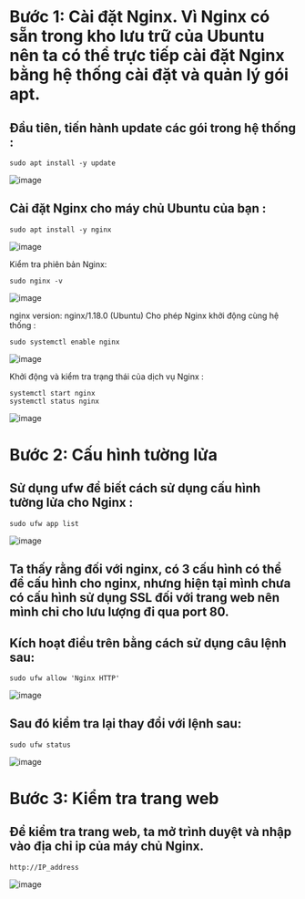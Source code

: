 # Bước 1: Cài đặt Nginx. Vì Nginx có sẵn trong kho lưu trữ của Ubuntu nên ta có thể trực tiếp cài đặt Nginx bằng hệ thống cài đặt và quản lý gói apt.
## Đầu tiên, tiến hành update các gói trong hệ thống :

`sudo apt install -y update`

![image](https://user-images.githubusercontent.com/110179869/191151628-18f418af-0503-4461-97e7-ba6e17beeaf9.png)

## Cài đặt Nginx cho máy chủ Ubuntu của bạn :

`sudo apt install -y nginx`

![image](https://user-images.githubusercontent.com/110179869/191151709-76096435-88f9-42f5-bfbe-84edbe87e13b.png)

Kiểm tra phiên bản Nginx:

`sudo nginx -v`

![image](https://user-images.githubusercontent.com/110179869/191151774-4dec190f-450b-442b-abf9-4493afc0d5c6.png)

nginx version: nginx/1.18.0 (Ubuntu)
Cho phép Nginx khởi động cùng hệ thống :

`sudo systemctl enable nginx`

![image](https://user-images.githubusercontent.com/110179869/191151860-42057a74-07b0-44d1-a802-2d429c3088f6.png)

Khởi động và kiểm tra trạng thái của dịch vụ Nginx :
```
systemctl start nginx 
systemctl status nginx
```
![image](https://user-images.githubusercontent.com/110179869/191151952-f886896d-6412-42a8-8416-afaa1821b669.png)

# Bước 2: Cấu hình tường lửa
## Sử dụng ufw để biết cách sử dụng cấu hình tường lửa cho Nginx :

`sudo ufw app list `

![image](https://user-images.githubusercontent.com/110179869/191152329-453729e0-12c6-475d-845e-5658ce0a800a.png)

## Ta thấy rằng đối với nginx, có 3 cấu hình có thể để cấu hình cho nginx, nhưng hiện tại mình chưa có cấu hình sử dụng SSL đối với trang web nên mình chỉ cho lưu lượng đi qua port 80.

## Kích hoạt điều trên bằng cách sử dụng câu lệnh sau:

`sudo ufw allow 'Nginx HTTP'`

![image](https://user-images.githubusercontent.com/110179869/191152470-697f5657-56ec-4f84-875d-b3668b3e4a34.png)

## Sau đó kiểm tra lại thay đổi với lệnh sau:

`sudo ufw status`

![image](https://user-images.githubusercontent.com/110179869/191152552-370e878d-4781-430f-b254-87d3e83bd626.png)

# Bước 3: Kiểm tra trang web
## Để kiểm tra trang web, ta mở trình duyệt và nhập vào địa chỉ ip của máy chủ Nginx.
``` http://IP_address ```

![image](https://user-images.githubusercontent.com/110179869/191152700-9c473227-fb1b-4229-8c35-e244ed7a4c9d.png)

